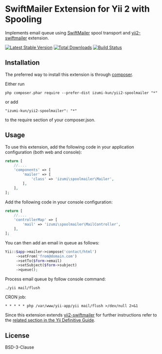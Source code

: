 # SwiftMailer Extension for Yii 2 with Spooling

Implements email queue using [SwiftMailer](http://swiftmailer.org/) spool transport and [yii2-swiftmailer](https://github.com/yiisoft/yii2-swiftmailer) extension.

[![Latest Stable Version](https://poser.pugx.org/izumi-kun/yii2-spoolmailer/v/stable)](https://packagist.org/packages/izumi-kun/yii2-spoolmailer)
[![Total Downloads](https://poser.pugx.org/izumi-kun/yii2-spoolmailer/downloads)](https://packagist.org/packages/izumi-kun/yii2-spoolmailer)
[![Build Status](https://travis-ci.org/Izumi-kun/yii2-spoolmailer.svg?branch=master)](https://travis-ci.org/Izumi-kun/yii2-spoolmailer)

## Installation

The preferred way to install this extension is through [composer](http://getcomposer.org/download/).

Either run

```
php composer.phar require --prefer-dist izumi-kun/yii2-spoolmailer "*"
```

or add

```
"izumi-kun/yii2-spoolmailer": "*"
```

to the require section of your composer.json.

## Usage

To use this extension, add the following code in your application configuration (both web and console):

```php
return [
    //....
    'components' => [
        'mailer' => [
            'class' => 'izumi\spoolmailer\Mailer',
        ],
    ],
];
```

Add the following code in your console configuration:

```php
return [
    //....
    'controllerMap' => [
        'mail' => 'izumi\spoolmailer\MailController',
    ],
];
```

You can then add an email in queue as follows:

```php
Yii::$app->mailer->compose('contact/html')
     ->setFrom('from@domain.com')
     ->setTo($form->email)
     ->setSubject($form->subject)
     ->queue();
```

Process email queue by follow console command:

```
./yii mail/flush
```

CRON job:

```
* * * * * php /var/www/yii-app/yii mail/flush >/dev/null 2>&1
```

Since this extension extends [yii2-swiftmailer](https://github.com/yiisoft/yii2-swiftmailer) for further instructions refer to the [related section in the Yii Definitive Guide](http://www.yiiframework.com/doc-2.0/guide-tutorial-mailing.html).

## License

BSD-3-Clause
